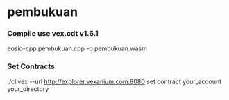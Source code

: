 # pembukuan

<h3>Compile use vex.cdt v1.6.1</h3>

eosio-cpp pembukuan.cpp -o pembukuan.wasm

<h3>Set Contracts</h3>

./clivex --url http://explorer.vexanium.com:8080 set contract your_account your_directory

